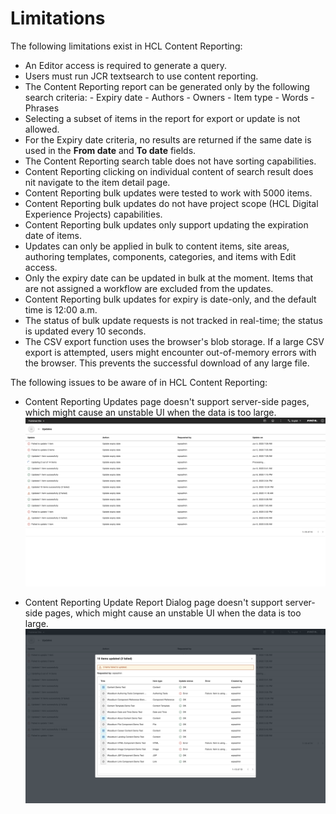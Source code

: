 # Limitations

The following limitations exist in HCL Content Reporting:

-   An Editor access is required to generate a query.
-   Users must run JCR textsearch to use content reporting.
-   The Content Reporting report can be generated only by the following search criteria: 
        - Expiry date
        - Authors
        - Owners
        - Item type
        - Words
        - Phrases
-   Selecting a subset of items in the report for export or update is not allowed.
-   For the Expiry date criteria, no results are returned if the same date is used in the **From date** and **To date** fields. 
-   The Content Reporting search table does not have sorting capabilities.
-   Content Reporting clicking on individual content of search result does nit navigate to the item detail page.
-   Content Reporting bulk updates were tested to work with 5000 items.
-   Content Reporting bulk updates do not have project scope (HCL Digital Experience Projects) capabilities.
-   Content Reporting bulk updates only support updating the expiration date of items.
-   Updates can only be applied in bulk to content items, site areas, authoring templates, components, categories, and items with Edit access.
-   Only the expiry date can be updated in bulk at the moment. Items that are not assigned a workflow are excluded from the updates.
-   Content Reporting bulk updates for expiry is date-only, and the default time is 12:00 a.m.
-   The status of bulk update requests is not tracked in real-time; the status is updated every 10 seconds.
-   The CSV export function uses the browser's blob storage. If a large CSV export is attempted, users might encounter out-of-memory errors with the browser. This prevents the successful download of any large file.

The following issues to be aware of in HCL Content Reporting:

- Content Reporting Updates page doesn't support server-side pages, which might cause an unstable UI when the data is too large.
    ![](../../../../assets/HCL_Content_Reporting_Updates_Page.png)

- Content Reporting Update Report Dialog page doesn't support server-side pages, which might cause an unstable UI when the data is too large.
    ![](../../../../assets/HCL_Content_Reporting_Update_Dialog_Clean.png)
